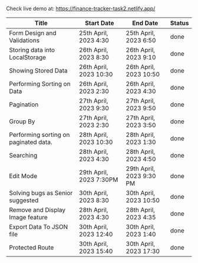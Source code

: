

Check live demo at: https://finance-tracker-task2.netlify.app/

| Title                                     | Start Date               | End Date                 | Status   |
|-------------------------------------------|-------------------------|-------------------------|----------|
| Form Design and Validations               | 25th April, 2023  4:30 | 25th April, 2023  6:50 | done     |
| Storing data into LocalStorage            | 26th April, 2023  8:30 | 26th April, 2023  9:10 | done     |
| Showing Stored Data                       | 26th April, 2023  10:30 | 26th April, 2023  10:50 | done     |
| Performing Sorting on Data                | 26th April, 2023  2:30 | 26th April, 2023  4:30 | done     |
| Pagination                                | 27th April, 2023  9:30 | 27th April, 2023  9:50 | done     |
| Group By                                  | 27th April, 2023  2:30 | 27th April, 2023  3:50 | done     |
| Performing sorting on paginated data.     | 28th April, 2023  10:30 | 28th April, 2023  1:30 | done     |
| Searching                                 | 28th April, 2023  4:30 | 28th April, 2023  4:50 | done     |
| Edit Mode                                 | 29th April, 2023  7:30PM | 29th April, 2023  9:30 PM | done     |
| Solving bugs as Senior suggested          | 30th April, 2023  8:30 | 30th April, 2023  10:50 | done     |
| Remove and Display Image feature          | 28th April, 2023  4:30 | 28th April, 2023  4:35 | done     |
| Export Data To JSON file                  | 30th April, 2023  12:40 | 30th April, 2023  1:40 | done  |
| Protected Route                           | 30th April, 2023 15:40  | 30th April, 2023 17:30 | done  |
